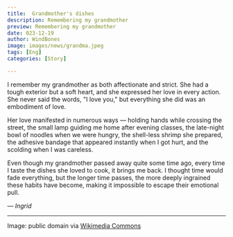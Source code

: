 ```yaml
---
title:  Grandmother's dishes
description: Remembering my grandmother
preview: Remembering my grandmother
date: 023-12-19
author: WindBones
image: images/news/grandma.jpeg
tags: [Eng]
categories: [Story]

---
```


I remember my grandmother as both affectionate and strict. She had a tough exterior but a soft heart, and she expressed her love in every action. She never said the words, "I love you," but everything she did was an embodiment of love.

Her love manifested in numerous ways — holding hands while crossing the street, the small lamp guiding me home after evening classes, the late-night bowl of noodles when we were hungry, the shell-less shrimp she prepared, the adhesive bandage that appeared instantly when I got hurt, and the scolding when I was careless.

Even though my grandmother passed away quite some time ago, every time I taste the dishes she loved to cook, it brings me back. I thought time would fade everything, but the longer time passes, the more deeply ingrained these habits have become, making it impossible to escape their emotional pull.

*— Ingrid*

--- 

Image: public domain via [Wikimedia Commons](https://commons.wikimedia.org/wiki/File:Slaaende_Lighed.jpg)